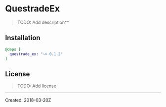 # QuestradeEx

> TODO: Add description**


## Installation

```elixir
@deps [
  questrade_ex: "~> 0.1.2"
]
```

## License

> TODO: Add license

----
Created:  2018-03-20Z
